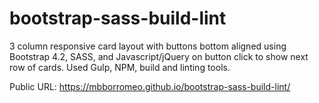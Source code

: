 # bootstrap-sass-build-lint
3 column responsive card layout with buttons bottom aligned using Bootstrap 4.2, SASS, and Javascript/jQuery on button click to show next row of cards.  Used Gulp, NPM, build and linting tools.

Public URL: https://mbborromeo.github.io/bootstrap-sass-build-lint/

